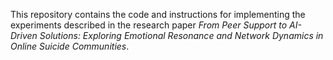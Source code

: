 This repository contains the code and instructions for implementing the experiments described in the research paper _From Peer Support to AI-Driven Solutions: Exploring Emotional Resonance and Network Dynamics in Online Suicide Communities_.
